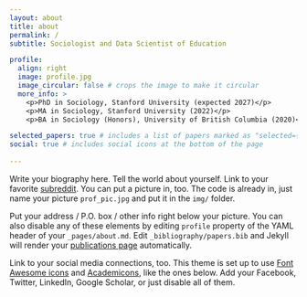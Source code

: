 ```yaml
---
layout: about
title: about
permalink: /
subtitle: Sociologist and Data Scientist of Education 

profile:
  align: right
  image: profile.jpg
  image_circular: false # crops the image to make it circular
  more_info: > 
    <p>PhD in Sociology, Stanford University (expected 2027)</p>
    <p>MA in Sociology, Stanford University (2022)</p>
    <p>BA in Sociology (Honors), University of British Columbia (2020)</p> 

selected_papers: true # includes a list of papers marked as "selected={true}"
social: true # includes social icons at the bottom of the page
 
---
```


Write your biography here. Tell the world about yourself. Link to your favorite [subreddit](http://reddit.com). You can put a picture in, too. The code is already in, just name your picture `prof_pic.jpg` and put it in the `img/` folder.

Put your address / P.O. box / other info right below your picture. You can also disable any of these elements by editing `profile` property of the YAML header of your `_pages/about.md`. Edit `_bibliography/papers.bib` and Jekyll will render your [publications page](/al-folio/publications/) automatically.

Link to your social media connections, too. This theme is set up to use [Font Awesome icons](https://fontawesome.com/) and [Academicons](https://jpswalsh.github.io/academicons/), like the ones below. Add your Facebook, Twitter, LinkedIn, Google Scholar, or just disable all of them.
 